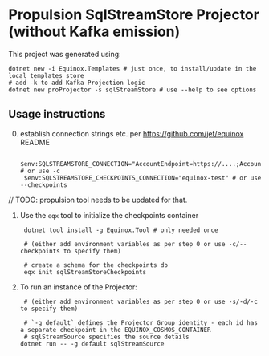 # Propulsion SqlStreamStore Projector (without Kafka emission)

This project was generated using:

    dotnet new -i Equinox.Templates # just once, to install/update in the local templates store
    # add -k to add Kafka Projection logic
    dotnet new proProjector -s sqlStreamStore # use --help to see options

## Usage instructions

0. establish connection strings etc. per https://github.com/jet/equinox README

        $env:SQLSTREAMSTORE_CONNECTION="AccountEndpoint=https://....;AccountKey=....=;" # or use -c
        $env:SQLSTREAMSTORE_CHECKPOINTS_CONNECTION="equinox-test" # or use --checkpoints

// TODO: propulsion tool needs to be updated for that.
1. Use the `eqx` tool to initialize the checkpoints container

        dotnet tool install -g Equinox.Tool # only needed once

        # (either add environment variables as per step 0 or use -c/--checkpoints to specify them)

        # create a schema for the checkpoints db
        eqx init sqlStreamStoreCheckpoints
         
2. To run an instance of the Projector:

        # (either add environment variables as per step 0 or use -s/-d/-c to specify them)

        # `-g default` defines the Projector Group identity - each id has a separate checkpoint in the EQUINOX_COSMOS_CONTAINER
        # sqlStreamSource specifies the source details
       dotnet run -- -g default sqlStreamSource
